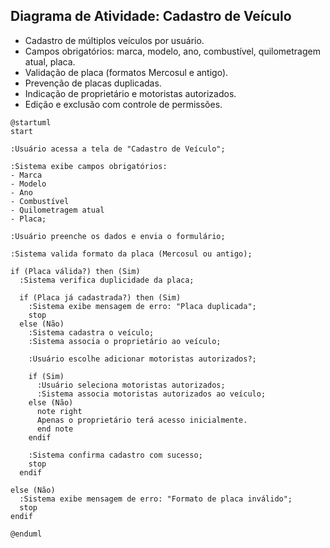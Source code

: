 ## Diagrama de Atividade: Cadastro de Veículo

- Cadastro de múltiplos veículos por usuário.  
- Campos obrigatórios: marca, modelo, ano, combustível, quilometragem atual, placa.  
- Validação de placa (formatos Mercosul e antigo).  
- Prevenção de placas duplicadas.  
- Indicação de proprietário e motoristas autorizados.  
- Edição e exclusão com controle de permissões.  



```puml
@startuml
start

:Usuário acessa a tela de "Cadastro de Veículo";

:Sistema exibe campos obrigatórios:
- Marca
- Modelo
- Ano
- Combustível
- Quilometragem atual
- Placa;

:Usuário preenche os dados e envia o formulário;

:Sistema valida formato da placa (Mercosul ou antigo);

if (Placa válida?) then (Sim)
  :Sistema verifica duplicidade da placa;

  if (Placa já cadastrada?) then (Sim)
    :Sistema exibe mensagem de erro: "Placa duplicada";
    stop
  else (Não)
    :Sistema cadastra o veículo;
    :Sistema associa o proprietário ao veículo;

    :Usuário escolhe adicionar motoristas autorizados?;

    if (Sim)
      :Usuário seleciona motoristas autorizados;
      :Sistema associa motoristas autorizados ao veículo;
    else (Não)
      note right
      Apenas o proprietário terá acesso inicialmente.
      end note
    endif

    :Sistema confirma cadastro com sucesso;
    stop
  endif

else (Não)
  :Sistema exibe mensagem de erro: "Formato de placa inválido";
  stop
endif

@enduml
```

